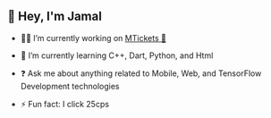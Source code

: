 ## <div align="left">👋 Hey, I'm Jamal</div>  
  

- 👨‍💻 I’m currently working on [MTickets 🚀](https://jamalvh.github.io/)  
  

- 🌱 I’m currently learning C++, Dart, Python, and Html
  

- ❓ Ask me about anything related to Mobile, Web, and TensorFlow Development technologies  
  

- ⚡ Fun fact: I click 25cps  
  
<br/>  
